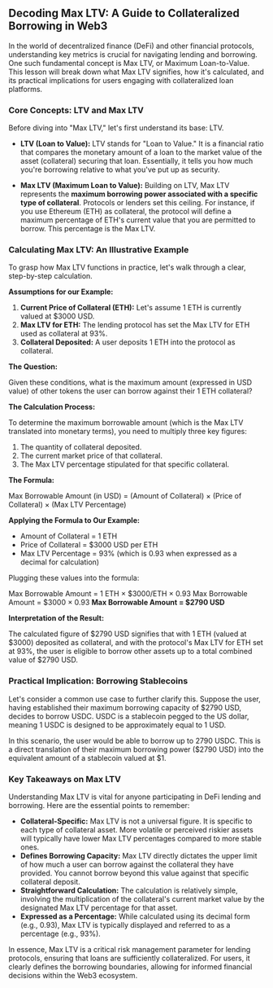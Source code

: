 ## Decoding Max LTV: A Guide to Collateralized Borrowing in Web3

In the world of decentralized finance (DeFi) and other financial protocols, understanding key metrics is crucial for navigating lending and borrowing. One such fundamental concept is Max LTV, or Maximum Loan-to-Value. This lesson will break down what Max LTV signifies, how it's calculated, and its practical implications for users engaging with collateralized loan platforms.

### Core Concepts: LTV and Max LTV

Before diving into "Max LTV," let's first understand its base: LTV.

*   **LTV (Loan to Value):** LTV stands for "Loan to Value." It is a financial ratio that compares the monetary amount of a loan to the market value of the asset (collateral) securing that loan. Essentially, it tells you how much you're borrowing relative to what you've put up as security.

*   **Max LTV (Maximum Loan to Value):** Building on LTV, Max LTV represents the **maximum borrowing power associated with a specific type of collateral**. Protocols or lenders set this ceiling. For instance, if you use Ethereum (ETH) as collateral, the protocol will define a maximum percentage of ETH's current value that you are permitted to borrow. This percentage is the Max LTV.

### Calculating Max LTV: An Illustrative Example

To grasp how Max LTV functions in practice, let's walk through a clear, step-by-step calculation.

**Assumptions for our Example:**

1.  **Current Price of Collateral (ETH):** Let's assume 1 ETH is currently valued at $3000 USD.
2.  **Max LTV for ETH:** The lending protocol has set the Max LTV for ETH used as collateral at 93%.
3.  **Collateral Deposited:** A user deposits 1 ETH into the protocol as collateral.

**The Question:**

Given these conditions, what is the maximum amount (expressed in USD value) of other tokens the user can borrow against their 1 ETH collateral?

**The Calculation Process:**

To determine the maximum borrowable amount (which is the Max LTV translated into monetary terms), you need to multiply three key figures:

1.  The quantity of collateral deposited.
2.  The current market price of that collateral.
3.  The Max LTV percentage stipulated for that specific collateral.

**The Formula:**

Max Borrowable Amount (in USD) = (Amount of Collateral) × (Price of Collateral) × (Max LTV Percentage)

**Applying the Formula to Our Example:**

*   Amount of Collateral = 1 ETH
*   Price of Collateral = $3000 USD per ETH
*   Max LTV Percentage = 93% (which is 0.93 when expressed as a decimal for calculation)

Plugging these values into the formula:

Max Borrowable Amount = 1 ETH × $3000/ETH × 0.93
Max Borrowable Amount = $3000 × 0.93
**Max Borrowable Amount = $2790 USD**

**Interpretation of the Result:**

The calculated figure of $2790 USD signifies that with 1 ETH (valued at $3000) deposited as collateral, and with the protocol's Max LTV for ETH set at 93%, the user is eligible to borrow other assets up to a total combined value of $2790 USD.

### Practical Implication: Borrowing Stablecoins

Let's consider a common use case to further clarify this. Suppose the user, having established their maximum borrowing capacity of $2790 USD, decides to borrow USDC. USDC is a stablecoin pegged to the US dollar, meaning 1 USDC is designed to be approximately equal to 1 USD.

In this scenario, the user would be able to borrow up to 2790 USDC. This is a direct translation of their maximum borrowing power ($2790 USD) into the equivalent amount of a stablecoin valued at $1.

### Key Takeaways on Max LTV

Understanding Max LTV is vital for anyone participating in DeFi lending and borrowing. Here are the essential points to remember:

*   **Collateral-Specific:** Max LTV is not a universal figure. It is specific to each type of collateral asset. More volatile or perceived riskier assets will typically have lower Max LTV percentages compared to more stable ones.
*   **Defines Borrowing Capacity:** Max LTV directly dictates the upper limit of how much a user can borrow against the collateral they have provided. You cannot borrow beyond this value against that specific collateral deposit.
*   **Straightforward Calculation:** The calculation is relatively simple, involving the multiplication of the collateral's current market value by the designated Max LTV percentage for that asset.
*   **Expressed as a Percentage:** While calculated using its decimal form (e.g., 0.93), Max LTV is typically displayed and referred to as a percentage (e.g., 93%).

In essence, Max LTV is a critical risk management parameter for lending protocols, ensuring that loans are sufficiently collateralized. For users, it clearly defines the borrowing boundaries, allowing for informed financial decisions within the Web3 ecosystem.